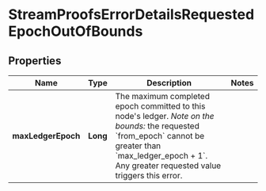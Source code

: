 

# StreamProofsErrorDetailsRequestedEpochOutOfBounds


## Properties

| Name | Type | Description | Notes |
|------------ | ------------- | ------------- | -------------|
|**maxLedgerEpoch** | **Long** | The maximum completed epoch committed to this node&#39;s ledger. *Note on the bounds:* the requested &#x60;from_epoch&#x60; cannot be greater than &#x60;max_ledger_epoch + 1&#x60;. Any greater requested value triggers this error.  |  |




